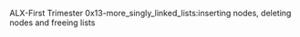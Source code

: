 ALX-First Trimester 0x13-more_singly_linked_lists:inserting nodes, deleting nodes and freeing lists
